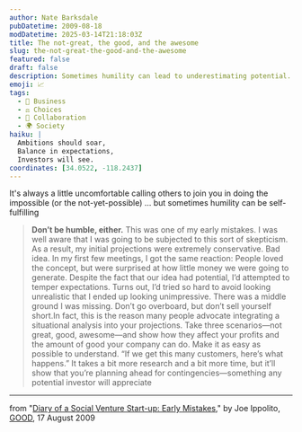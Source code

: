 ```yaml
---
author: Nate Barksdale
pubDatetime: 2009-08-18
modDatetime: 2025-03-14T21:18:03Z
title: The not-great, the good, and the awesome
slug: the-not-great-the-good-and-the-awesome
featured: false
draft: false
description: Sometimes humility can lead to underestimating potential.
emoji: 📈
tags:
  - 💼 Business
  - ⚖️ Choices
  - 🤝 Collaboration
  - 🌍 Society
haiku: |
  Ambitions should soar,  
  Balance in expectations,  
  Investors will see.
coordinates: [34.0522, -118.2437]
---
```


It's always a little uncomfortable calling others to join you in doing the impossible (or the not-yet-possible) ... but sometimes humility can be self-fulfilling

> **Don’t be humble, either.** This was one of my early mistakes. I was well aware that I was going to be subjected to this sort of skepticism. As a result, my initial projections were extremely conservative. Bad idea. In my first few meetings, I got the same reaction: People loved the concept, but were surprised at how little money we were going to generate. Despite the fact that our idea had potential, I’d attempted to temper expectations. Turns out, I’d tried so hard to avoid looking unrealistic that I ended up looking unimpressive. There was a middle ground I was missing. Don’t go overboard, but don’t sell yourself short.In fact, this is the reason many people advocate integrating a situational analysis into your projections. Take three scenarios—not great, good, awesome—and show how they affect your profits and the amount of good your company can do. Make it as easy as possible to understand. “If we get this many customers, here’s what happens.” It takes a bit more research and a bit more time, but it’ll show that you’re planning ahead for contingencies—something any potential investor will appreciate

---

from "[Diary of a Social Venture Start-up: Early Mistakes](http://web.archive.org/web/20120814114654/http://www.good.is:80/post/diary-of-a-social-venture-start-up-early-mistakes/)," by Joe Ippolito, [GOOD](http://web.archive.org/web/20120814114654/http://www.good.is:80/post/diary-of-a-social-venture-start-up-early-mistakes/), 17 August 2009
